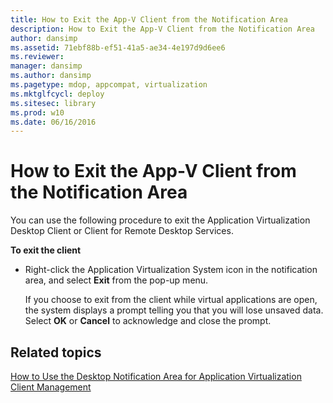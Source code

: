 ```yaml
---
title: How to Exit the App-V Client from the Notification Area
description: How to Exit the App-V Client from the Notification Area
author: dansimp
ms.assetid: 71ebf88b-ef51-41a5-ae34-4e197d9d6ee6
ms.reviewer: 
manager: dansimp
ms.author: dansimp
ms.pagetype: mdop, appcompat, virtualization
ms.mktglfcycl: deploy
ms.sitesec: library
ms.prod: w10
ms.date: 06/16/2016
---
```



# How to Exit the App-V Client from the Notification Area


You can use the following procedure to exit the Application Virtualization Desktop Client or Client for Remote Desktop Services.

**To exit the client**

-   Right-click the Application Virtualization System icon in the notification area, and select **Exit** from the pop-up menu.

    If you choose to exit from the client while virtual applications are open, the system displays a prompt telling you that you will lose unsaved data. Select **OK** or **Cancel** to acknowledge and close the prompt.

## Related topics


[How to Use the Desktop Notification Area for Application Virtualization Client Management](how-to-use-the-desktop-notification-area-for-application-virtualization-client-management.md)

 

 





